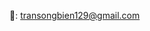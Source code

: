 📧: transongbien129@gmail.com

<!---
FnSongBien/FnSongBien is a ✨ special ✨ repository because its `README.md` (this file) appears on your GitHub profile.
You can click the Preview link to take a look at your changes.
--->
